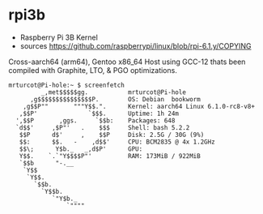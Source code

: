 # rpi3b
 - Raspberry Pi 3B Kernel
 - sources https://github.com/raspberrypi/linux/blob/rpi-6.1.y/COPYING

Cross-aarch64 (arm64), Gentoo x86_64 Host using GCC-12 thats been compiled with Graphite, LTO, & PGO optimizations.

```
mrturcot@Pi-hole:~ $ screenfetch 
         _,met$$$$$gg.           mrturcot@Pi-hole
      ,g$$$$$$$$$$$$$$$P.        OS: Debian  bookworm
    ,g$$P""       """Y$$.".      Kernel: aarch64 Linux 6.1.0-rc8-v8+
   ,$$P'              `$$$.      Uptime: 1h 24m
  ',$$P       ,ggs.     `$$b:    Packages: 648
  `d$$'     ,$P"'   .    $$$     Shell: bash 5.2.2
   $$P      d$'     ,    $$P     Disk: 2.5G / 30G (9%)
   $$:      $$.   -    ,d$$'     CPU: BCM2835 @ 4x 1.2GHz
   $$\;      Y$b._   _,d$P'      GPU: 
   Y$$.    `.`"Y$$$$P"'          RAM: 173MiB / 922MiB
   `$$b      "-.__              
    `Y$$                        
     `Y$$.                      
       `$$b.                    
         `Y$$b.                 
            `"Y$b._             
                `""""
```